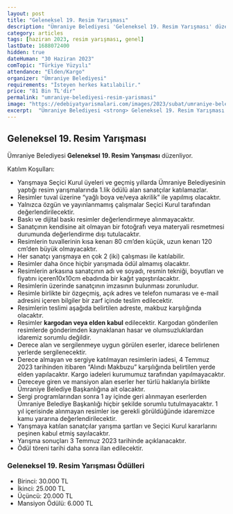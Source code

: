 ```yaml
---
layout: post
title: "Geleneksel 19. Resim Yarışması"
description: "Ümraniye Belediyesi 'Geleneksel 19. Resim Yarışması' düzenliyor."
category: articles
tags: [haziran 2023, resim yarışması, genel]
lastDate: 1688072400
hidden: true
dateHuman: "30 Haziran 2023"
comTopic: "Türkiye Yüzyılı"
attendance: "Elden/Kargo"
organizer: "Ümraniye Belediyesi"
requirements: "İsteyen herkes katılabilir."
price: "81 Bin TL'dir"
permalink: "umraniye-belediyesi-resim-yarismasi"
image: "https://edebiyatyarismalari.com/images/2023/subat/umraniye-belediyesi-resim-yarismasi.jpg"
excerpt:  "Ümraniye Belediyesi <strong> Geleneksel 19. Resim Yarışması </strong> düzenliyor."
---
```


## Geleneksel 19. Resim Yarışması
Ümraniye Belediyesi **Geleneksel 19. Resim Yarışması** düzenliyor.  

Katılım Koşulları:
- Yarışmaya Seçici Kurul üyeleri ve geçmiş yıllarda Ümraniye Belediyesinin yaptığı resim yarışmalarında 1.lik ödülü alan sanatçılar katılamazlar.
- Resimler tuval üzerine “yağlı boya ve/veya akrilik” ile yapılmış olacaktır.
- Yalnızca özgün ve yayınlanmamış çalışmalar Seçici Kurul tarafından değerlendirilecektir.
- Baskı ve dijital baskı resimler değerlendirmeye alınmayacaktır.
- Sanatçının kendisine ait olmayan bir fotoğrafı veya materyali resmetmesi durumunda değerlendirme dışı tutulacaktır.
- Resimlerin tuvallerinin kısa kenarı 80 cm’den küçük, uzun kenarı 120 cm’den büyük olmayacaktır.
- Her sanatçı yarışmaya en çok 2 (iki) çalışması ile katılabilir.
- Resimler daha önce hiçbir yarışmada ödül almamış olacaktır.
- Resimlerin arkasına sanatçının adı ve soyadı, resmin tekniği, boyutları ve fiyatını içeren10x10cm ebadında bir kağıt yapıştırılacaktır.
- Resimlerin üzerinde sanatçının imzasının bulunması zorunludur.
- Resimle birlikte bir özgeçmiş, açık adres ve telefon numarası ve e-mail adresini içeren bilgiler bir zarf içinde teslim edilecektir.
- Resimlerin teslimi aşağıda belirtilen adreste, makbuz karşılığında olacaktır.
- Resimler **kargodan veya elden kabul** edilecektir. Kargodan gönderilen resimlerde gönderimden kaynaklanan hasar ve olumsuzluklardan idaremiz sorumlu değildir.
- Derece alan ve sergilenmeye uygun görülen eserler, idarece belirlenen yerlerde sergilenecektir.
- Derece almayan ve sergiye katılmayan resimlerin iadesi, 4 Temmuz 2023 tarihinden itibaren “Alındı Makbuzu” karşılığında belirtilen yerde elden yapılacaktır. Kargo iadeleri kurumumuz tarafından yapılmayacaktır.
- Dereceye giren ve mansiyon alan eserler her türlü haklarıyla birlikte Ümraniye Belediye Başkanlığına ait olacaktır.
- Sergi programlarından sonra 1 ay içinde geri alınmayan eserlerden Ümraniye Belediye Başkanlığı hiçbir şekilde sorumlu tutulmayacaktır. 1 yıl içerisinde alınmayan resimler ise gerekli görüldüğünde idaremizce kamu yararına değerlendirilecektir.
- Yarışmaya katılan sanatçılar yarışma şartları ve Seçici Kurul kararlarını peşinen kabul etmiş sayılacaktır.
- Yarışma sonuçları 3 Temmuz 2023 tarihinde açıklanacaktır.
- Ödül töreni tarihi daha sonra ilan edilecektir. 

### Geleneksel 19. Resim Yarışması Ödülleri
- Birinci: 30.000 TL
- İkinci: 25.000 TL
- Üçüncü: 20.000 TL
- Mansiyon Ödülü: 6.000 TL